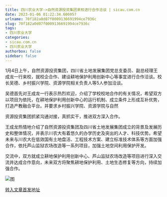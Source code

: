```yaml
---
title: 四川农业大学->自然资源投资集团来校进行合作洽谈 | sicau.com.cn
date: 2023-01-06 01:22:34.606957
urlname: 70f182a0d07f0009136691994ce7936c
slug: 70f182a0d07f0009136691994ce7936c
tags: 
- 四川农业大学
categories:
- sicau.com.cn
- 四川农业大学
authorbox: false
sidebar: false
---
```

1月4日上午，自然资源投资集团，四川省土地发展集团党总支委员、副总经理王成龙一行来校，就校企合作、建设耕地保护利用创新中心等事宜进行合作洽谈。校长吴德、乡村振兴学院、资源学院相关负责人等5人参加洽谈。

吴德首先对王成龙一行表示热烈欢迎，介绍了学校校地合作的有关情况，希望双方以项目为依托，在耕地保护利用创新中心的运行机制、成立条件上形成互补优势，打造产教融合平台。并要求乡村振兴学院、资源学院与自然
<!--more-->
资源投资集团抓紧沟通对接，真抓实干，推进双方深入合作。

王成龙热情地介绍了自然资源投资集团及四川省土地发展集团成立的背景及发展历史和整体情况，并表示川农大有着悠久的办学历史及突出的人才、科技优势。希望未来与川农大在低效国有土地盘活、工程技术方案、建立标准技术体系等方面加强合作，依托芦山监狱农场改造等一系列项目，加强土地空间利用保护开发。

交流中，双方就成立耕地保护利用创新中心、芦山监狱农场改造等项目进行深入交流并达成合作意向，未来双方将聚焦耕地保护利用、土地生态修复等方向，持续加强合作。

![图](https://news.sicau.edu.cn/__local/1/06/79/D5673808A44202A43E20C1B5ABA_1FF56ADF_1CACC.jpg)

[转入文章首发地址](https://news.sicau.edu.cn/info/1078/70801.htm)